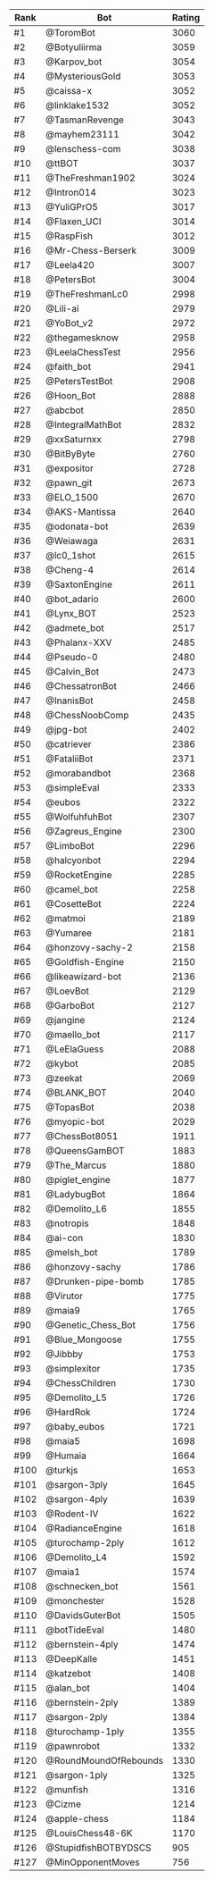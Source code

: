 Rank|Bot|Rating
---|---|---
#1|@ToromBot|3060
#2|@Botyuliirma|3059
#3|@Karpov_bot|3054
#4|@MysteriousGold|3053
#5|@caissa-x|3052
#6|@linklake1532|3052
#7|@TasmanRevenge|3043
#8|@mayhem23111|3042
#9|@lenschess-com|3038
#10|@ttBOT|3037
#11|@TheFreshman1902|3024
#12|@Intron014|3023
#13|@YuliGPrO5|3017
#14|@Flaxen_UCI|3014
#15|@RaspFish|3012
#16|@Mr-Chess-Berserk|3009
#17|@Leela420|3007
#18|@PetersBot|3004
#19|@TheFreshmanLc0|2998
#20|@Lili-ai|2979
#21|@YoBot_v2|2972
#22|@thegamesknow|2958
#23|@LeelaChessTest|2956
#24|@faith_bot|2941
#25|@PetersTestBot|2908
#26|@Hoon_Bot|2888
#27|@abcbot|2850
#28|@IntegralMathBot|2832
#29|@xxSaturnxx|2798
#30|@BitByByte|2760
#31|@expositor|2728
#32|@pawn_git|2673
#33|@ELO_1500|2670
#34|@AKS-Mantissa|2640
#35|@odonata-bot|2639
#36|@Weiawaga|2631
#37|@lc0_1shot|2615
#38|@Cheng-4|2614
#39|@SaxtonEngine|2611
#40|@bot_adario|2600
#41|@Lynx_BOT|2523
#42|@admete_bot|2517
#43|@Phalanx-XXV|2485
#44|@Pseudo-0|2480
#45|@Calvin_Bot|2473
#46|@ChessatronBot|2466
#47|@InanisBot|2458
#48|@ChessNoobComp|2435
#49|@jpg-bot|2402
#50|@catriever|2386
#51|@FataliiBot|2371
#52|@morabandbot|2368
#53|@simpleEval|2333
#54|@eubos|2322
#55|@WolfuhfuhBot|2307
#56|@Zagreus_Engine|2300
#57|@LimboBot|2296
#58|@halcyonbot|2294
#59|@RocketEngine|2285
#60|@camel_bot|2258
#61|@CosetteBot|2224
#62|@matmoi|2189
#63|@Yumaree|2181
#64|@honzovy-sachy-2|2158
#65|@Goldfish-Engine|2150
#66|@likeawizard-bot|2136
#67|@LoevBot|2129
#68|@GarboBot|2127
#69|@jangine|2124
#70|@maello_bot|2117
#71|@LeElaGuess|2088
#72|@kybot|2085
#73|@zeekat|2069
#74|@BLANK_BOT|2040
#75|@TopasBot|2038
#76|@myopic-bot|2029
#77|@ChessBot8051|1911
#78|@QueensGamBOT|1883
#79|@The_Marcus|1880
#80|@piglet_engine|1877
#81|@LadybugBot|1864
#82|@Demolito_L6|1855
#83|@notropis|1848
#84|@ai-con|1830
#85|@melsh_bot|1789
#86|@honzovy-sachy|1786
#87|@Drunken-pipe-bomb|1785
#88|@Virutor|1775
#89|@maia9|1765
#90|@Genetic_Chess_Bot|1756
#91|@Blue_Mongoose|1755
#92|@Jibbby|1753
#93|@simplexitor|1735
#94|@ChessChildren|1730
#95|@Demolito_L5|1726
#96|@HardRok|1724
#97|@baby_eubos|1721
#98|@maia5|1698
#99|@Humaia|1664
#100|@turkjs|1653
#101|@sargon-3ply|1645
#102|@sargon-4ply|1639
#103|@Rodent-IV|1622
#104|@RadianceEngine|1618
#105|@turochamp-2ply|1612
#106|@Demolito_L4|1592
#107|@maia1|1574
#108|@schnecken_bot|1561
#109|@monchester|1528
#110|@DavidsGuterBot|1505
#111|@botTideEval|1480
#112|@bernstein-4ply|1474
#113|@DeepKalle|1451
#114|@katzebot|1408
#115|@alan_bot|1404
#116|@bernstein-2ply|1389
#117|@sargon-2ply|1384
#118|@turochamp-1ply|1355
#119|@pawnrobot|1332
#120|@RoundMoundOfRebounds|1330
#121|@sargon-1ply|1325
#122|@munfish|1316
#123|@Cizme|1214
#124|@apple-chess|1184
#125|@LouisChess48-6K|1170
#126|@StupidfishBOTBYDSCS|905
#127|@MinOpponentMoves|756
